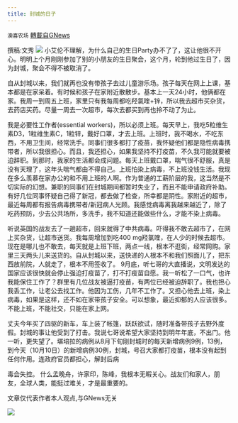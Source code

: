 ```yaml
---
title: 封城的日子
---
```

`澳喜农场` [轉載自GNews](https://gnews.org/zh-hans/1603531/)

撰稿:文秀
![](https://assets.gnews.org/wp-content/uploads/2021/10/70545d77-8b90-473d-a810-9046fce67ce8.jpg)
小艾伦不理解，为什么自己的生日Party办不了了，这让他很不开心。明明上个月刚刚参加了别的小朋友的生日聚会，这个月，轮到他过生日了，因为封城，聚会不得不被取消了。

自从封城以来，我们就再也没有带孩子去过儿童游乐场。孩子每天在网上上课，基本都是在家呆着。有时候和孩子在家附近散散步。基本上一天24小时，他俩都在家。我周一到周五上班，家里只有我每周都吃羟氯喹+锌，所以我去超市买杂货，去药店买药。尽量一周去一次超市，每次去都买到再也拎不动了为止。

我是必要性工作者(essential workers)，所以必须上班。每天早上，我吃5粒维生素D3，1粒维生素C，1粒锌，戴好口罩，才去上班。上班时，我不喝水，不吃东西，不用卫生间，经常洗手。同事们很多都打了疫苗，我怀疑他们都是隐性病毒携带者，所以我很担心。而且，我还担心，如果我坚持不打疫苗，不久我可能就要被迫辞职。到那时，我家的生活都会成问题。每天上班戴口罩，喘气很不舒服，真是没有天理了，这年头喘气都由不得自己。上班怕染上病毒，不上班没钱生活。我现在多么羡慕在家办公的和不用上班的人啊。作为普通的工薪阶层的我，这当然是不切实际的幻想。兼职的同事们在封城期间都暂时失业了，而且不能申请政府补助。有好几位同事怀疑自己得了新冠，都去做了检查，所幸都是阴性。家附近的超市，最近每周都有报告病毒携带者/新冠病人光顾。我感觉病毒离我越来越近了，除了吃药预防，少去公共场所，多洗手，我不知道还能做些什么，才能不染上病毒。

听说英国的战友去了一趟超市，回来就得了中共病毒。吓得我不敢去超市了，在网上买杂货，让超市送货。我每周增加到吃400 mg羟氯喹，在人少的时候去超市。现在是哪儿也不敢去，每天就是上班下班，两点一线，根本不逛街，经常网购。家里三天两头儿来送货的。自从封城以来，送快递的人根本不和我们照面儿了，把东西放前院，人就走了，根本不用签收了。 9月底，听七哥的大直播说，文明发达的国家应该很快就会停止强迫打疫苗了，打不打疫苗自愿。我一听松了一口气，也许我能保住工作了？群里有几位战友被逼打疫苗，有两位已经被迫辞职了。我也担心我丢工作，让老公去找工作。他因为工伤，几年不工作了。又担心他去上班，染上病毒，如果是这样，还不如在家带孩子安全。可以想象，最近抑郁的人应该很多。不能上班，不能社交，只能在家上网。

丈夫今年买了四驱的新车，车上装了帐篷，跃跃欲试，随时准备带孩子去野外度假。封城的事让他受到了打击。我说七哥说希望大家坚持到明年年底，不出门。他一听，更失望了。堪培拉的病例从8月下旬刚封城时的每天新增病例9例，13例，到今天（10月10日）的新增病例30例，封城，号召大家都打疫苗，根本没有起到任何作用。连政府官员都担心，解封后病

毒会失控。 什么孟晚舟，许家印，陈峰，我根本无暇关心。战友们和家人，朋友，全球人类，能挺过难关，才是最重要的。

文章仅代表作者本人观点,与GNews无关

![](https://assets.gnews.org/wp-content/uploads/2021/10/屏幕截图-2021-09-11-154343.png)
